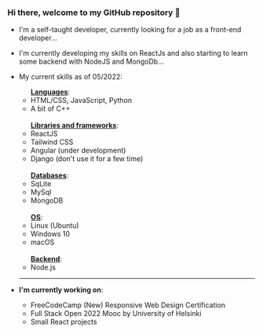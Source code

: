 ### Hi there, welcome to my GitHub repository 👋

<!--
**charliealpha094/charliealpha094** is a ✨ _special_ ✨ repository because its `README.md` (this file) appears on your GitHub profile.

Here are some ideas to get you started:

- 🔭 I’m currently working on ...
- 🌱 I’m currently learning ...
- 👯 I’m looking to collaborate on ...
- 🤔 I’m looking for help with ...
- 💬 Ask me about ...
- 📫 How to reach me: ...
- 😄 Pronouns: ...
- ⚡ Fun fact: ...
-->
- I'm a self-taught developer, currently looking for a job as a front-end developer...
- I'm currently developing my skills on ReactJs and also starting to learn some backend with NodeJS and MongoDb...
- My current skills as of 05/2022:
     <ul><ins><strong>Languages</strong></ins>:
     <li>HTML/CSS, JavaScript, Python</li>
     <li>A bit of C++</li>
     </ul>
    <br>
    <ul><ins><strong>Libraries and frameworks</ins></strong>:
     <li>ReactJS</li>
     <li>Tailwind CSS</li>
     <li>Angular (under development)</li>
     <li>Django (don't use it for a few time)</li>
    </ul>
     <br>
     <ul><ins><strong>Databases</strong></ins>:
      <li>SqLite</li>
      <li>MySql</li>
      <li>MongoDB</li>
     </ul>
     <br>
     <ul><ins><strong>OS</strong></ins>:
      <li>Linux (Ubuntu)</li>
      <li>Windows 10</li>
      <li>macOS</li>
     </ul>
     <br>
     <ul><ins><strong>Backend</strong></ins>:
      <li>Node.js</li>
     </ul>
     
     <hr>
- <strong>I'm currently working on</strong>:
    <ul>
     <li>FreeCodeCamp (New) Responsive Web Design Certification</li>
     <li>Full Stack Open 2022 Mooc by University of Helsinki</li>
     <li>Small React projects</li>
    </ul>

